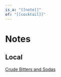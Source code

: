 ```yaml
---
is_a: "[[note]]"
of: "[[cocktail]]"
---
```


# Notes
## Local
[Crude Bitters and Sodas](https://www.crudebitters.com/)